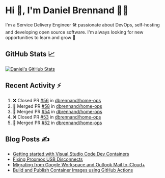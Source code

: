 # Hi 👋, I'm Daniel Brennand 👨‍💻

I'm a Service Delivery Engineer 🛠 passionate about DevOps, self-hosting and developing open source software. I'm always looking for new opportunities to learn and grow 🌱

## GitHub Stats 📈

[![Daniel's GitHub Stats](https://github-readme-stats.vercel.app/api?username=dbrennand&show_icons=true&count_private=true&hide_border=true&theme=dark)](https://github.com/anuraghazra/github-readme-stats)

## Recent Activity ⚡

<!--START_SECTION:activity-->
1. ❌ Closed PR [#56](https://github.com/dbrennand/home-ops/pull/56) in [dbrennand/home-ops](https://github.com/dbrennand/home-ops)
2. 🎉 Merged PR [#58](https://github.com/dbrennand/home-ops/pull/58) in [dbrennand/home-ops](https://github.com/dbrennand/home-ops)
3. 🎉 Merged PR [#54](https://github.com/dbrennand/home-ops/pull/54) in [dbrennand/home-ops](https://github.com/dbrennand/home-ops)
4. ❌ Closed PR [#53](https://github.com/dbrennand/home-ops/pull/53) in [dbrennand/home-ops](https://github.com/dbrennand/home-ops)
5. 🎉 Merged PR [#52](https://github.com/dbrennand/home-ops/pull/52) in [dbrennand/home-ops](https://github.com/dbrennand/home-ops)
<!--END_SECTION:activity-->

## Blog Posts ✍

<!-- BLOG-POST-LIST:START -->
- [Getting started with Visual Studio Code Dev Containers](https://danielbrennand.com/blog/vscode-dev-containers/)
- [Fixing Proxmox USB Disconnects](https://danielbrennand.com/blog/proxmox-fix-usb-disconnect/)
- [Migrating from Google Workspace and Outlook Mail to iCloud+](https://danielbrennand.com/blog/google-outlook-to-icloud+/)
- [Build and Publish Container Images using GitHub Actions](https://danielbrennand.com/blog/build-and-publish-container-image-gha/)
<!-- BLOG-POST-LIST:END -->
